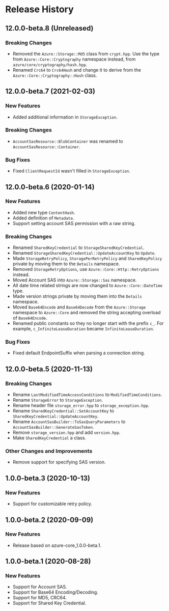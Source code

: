 # Release History

## 12.0.0-beta.8 (Unreleased)

### Breaking Changes

- Removed the `Azure::Storage::Md5` class from `crypt.hpp`. Use the type from `Azure::Core::Cryptography` namespace instead, from `azure/core/cryptography/hash.hpp`.
- Renamed `Crc64` to `Crc64Hash` and change it to derive from the `Azure::Core::Cryptography::Hash` class.

## 12.0.0-beta.7 (2021-02-03)

### New Features

- Added additional information in `StorageException`.

### Breaking Changes

- `AccountSasResource::BlobContainer` was renamed to `AccountSasResource::Container`.

### Bug Fixes

- Fixed `ClientRequestId` wasn't filled in `StorageException`.

## 12.0.0-beta.6 (2020-01-14)

### New Features

- Added new type `ContentHash`.
- Added definition of `Metadata`.
- Support setting account SAS permission with a raw string.

### Breaking Changes

- Renamed `SharedKeyCredential` to `StorageSharedKeyCredential`.
- Renamed `StorageSharedKeyCredential::UpdateAccountKey` to `Update`.
- Made `StorageRetryPolicy`, `StoragePerRetryPolicy` and `SharedKeyPolicy` private by moving them to the `Details` namespace.
- Removed `StorageRetryOptions`, use `Azure::Core::Http::RetryOptions` instead.
- Moved Account SAS into `Azure::Storage::Sas` namespace.
- All date time related strings are now changed to `Azure::Core::DateTime` type.
- Made version strings private by moving them into the `Details` namespace.
- Moved `Base64Encode` and `Base64Decode` from the `Azure::Storage` namespace to `Azure::Core` and removed the string accepting overload of `Base64Encode`.
- Renamed public constants so they no longer start with the prefix `c_`. For example, `c_InfiniteLeaseDuration` became `InfiniteLeaseDuration`.

### Bug Fixes

- Fixed default EndpointSuffix when parsing a connection string.

## 12.0.0-beta.5 (2020-11-13)

### Breaking Changes

- Rename `LastModifiedTimeAccessConditions` to `ModifiedTimeConditions`.
- Rename `StorageError` to `StorageException`.
- Rename header file `storage_error.hpp` to `storage_exception.hpp`.
- Rename `SharedKeyCredential::SetAccountKey` to `SharedKeyCredential::UpdateAccountKey`.
- Rename `AccountSasBuilder::ToSasQueryParameters` to `AccountSasBuilder::GenerateSasToken`.
- Remove `storage_version.hpp` and add `version.hpp`.
- Make `SharedKeyCredential` a class.

### Other Changes and Improvements

- Remove support for specifying SAS version.

## 1.0.0-beta.3 (2020-10-13)

### New Features

- Support for customizable retry policy.

## 1.0.0-beta.2 (2020-09-09)

### New Features

- Release based on azure-core_1.0.0-beta.1.

## 1.0.0-beta.1 (2020-08-28)

### New Features

- Support for Account SAS.
- Support for Base64 Encoding/Decoding.
- Support for MD5, CRC64.
- Support for Shared Key Credential.
